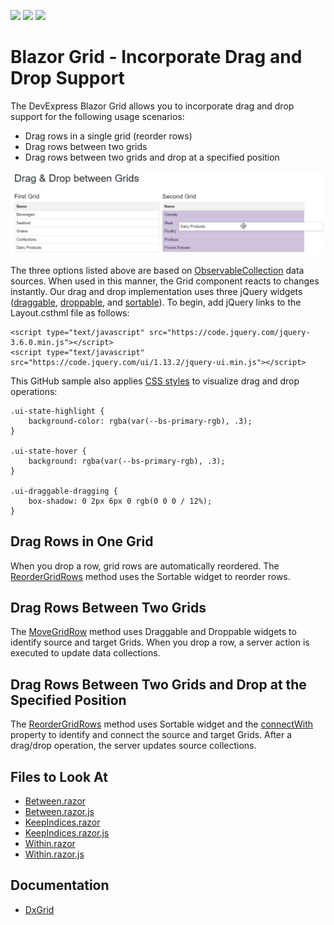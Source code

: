 <!-- default badges list -->
![](https://img.shields.io/endpoint?url=https://codecentral.devexpress.com/api/v1/VersionRange/525275809/22.2.2%2B)
[![](https://img.shields.io/badge/Open_in_DevExpress_Support_Center-FF7200?style=flat-square&logo=DevExpress&logoColor=white)](https://supportcenter.devexpress.com/ticket/details/T1109419)
[![](https://img.shields.io/badge/📖_How_to_use_DevExpress_Examples-e9f6fc?style=flat-square)](https://docs.devexpress.com/GeneralInformation/403183)
<!-- default badges end -->

# Blazor Grid - Incorporate Drag and Drop Support

The DevExpress Blazor Grid allows you to incorporate drag and drop support for the following usage scenarios:

- Drag rows in a single grid (reorder rows)
- Drag rows between two grids
- Drag rows between two grids and drop at a specified position

![Drag between two grids](result.png)

The three options listed above are based on [ObservableCollection](https://docs.microsoft.com/en-us/dotnet/api/system.collections.objectmodel.observablecollection-1?view=net-6.0) data sources. When used in this manner, the Grid component reacts to changes instantly. Our drag and drop implementation uses three jQuery widgets ([draggable](https://jqueryui.com/draggable/), [droppable](https://jqueryui.com/droppable/), and [sortable](https://jqueryui.com/sortable/)). To begin, add jQuery links to the Layout.csthml file as follows:

```
<script type="text/javascript" src="https://code.jquery.com/jquery-3.6.0.min.js"></script>
<script type="text/javascript" src="https://code.jquery.com/ui/1.13.2/jquery-ui.min.js"></script>
```

This GitHub sample also applies [CSS styles](./CS/GridDragAndDrop/wwwroot/css/site.css) to visualize drag and drop operations:

```
.ui-state-highlight {
    background-color: rgba(var(--bs-primary-rgb), .3);
}

.ui-state-hover {
    background: rgba(var(--bs-primary-rgb), .3);
}

.ui-draggable-dragging {
    box-shadow: 0 2px 6px 0 rgb(0 0 0 / 12%);
}
```

## Drag Rows in One Grid

When you drop a row, grid rows are automatically reordered. The [ReorderGridRows](./CS/GridDragAndDrop/Pages/Within.razor#L48) method uses the Sortable widget to reorder rows.

## Drag Rows Between Two Grids

The [MoveGridRow](./CS/GridDragAndDrop/Pages/Between.razor#L76) method uses Draggable and Droppable widgets to identify source and target Grids. When you drop a row, a server action is executed to update data collections.

## Drag Rows Between Two Grids and Drop at the Specified Position

The [ReorderGridRows](./CS/GridDragAndDrop/Pages/KeepIndices.razor#L77) method uses Sortable widget and the [connectWith](./CS/GridDragAndDrop/Pages/KeepIndices.razor.js#L23) property to identify and connect the source and target Grids. After a drag/drop operation, the server updates source collections.

## Files to Look At

- [Between.razor](./CS/GridDragAndDrop/Pages/Between.razor)
- [Between.razor.js](./CS/GridDragAndDrop/Pages/Between.razor.js)
- [KeepIndices.razor](./CS/GridDragAndDrop/Pages/KeepIndices.razor)
- [KeepIndices.razor.js](./CS/GridDragAndDrop/Pages/KeepIndices.razor.js)
- [Within.razor](./CS/GridDragAndDrop/Pages/Within.razor)
- [Within.razor.js](./CS/GridDragAndDrop/Pages/Within.razor.js)

## Documentation

- [DxGrid](https://docs.devexpress.com/Blazor/DevExpress.Blazor.DxGrid)
